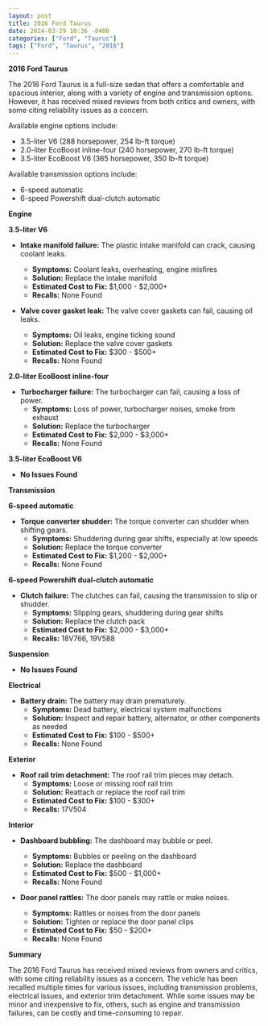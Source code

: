 ```yaml
---
layout: post
title: 2016 Ford Taurus
date: 2024-03-29 10:36 -0400
categories: ["Ford", "Taurus"]
tags: ["Ford", "Taurus", "2016"]
---
```

**2016 Ford Taurus**

The 2016 Ford Taurus is a full-size sedan that offers a comfortable and spacious interior, along with a variety of engine and transmission options. However, it has received mixed reviews from both critics and owners, with some citing reliability issues as a concern.

Available engine options include:
- 3.5-liter V6 (288 horsepower, 254 lb-ft torque)
- 2.0-liter EcoBoost inline-four (240 horsepower, 270 lb-ft torque)
- 3.5-liter EcoBoost V6 (365 horsepower, 350 lb-ft torque)

Available transmission options include:
- 6-speed automatic
- 6-speed Powershift dual-clutch automatic

**Engine**

**3.5-liter V6**

- **Intake manifold failure:** The plastic intake manifold can crack, causing coolant leaks.
  - **Symptoms:** Coolant leaks, overheating, engine misfires
  - **Solution:** Replace the intake manifold
  - **Estimated Cost to Fix:** $1,000 - $2,000+
  - **Recalls:** None Found

- **Valve cover gasket leak:** The valve cover gaskets can fail, causing oil leaks.
  - **Symptoms:** Oil leaks, engine ticking sound
  - **Solution:** Replace the valve cover gaskets
  - **Estimated Cost to Fix:** $300 - $500+
  - **Recalls:** None Found

**2.0-liter EcoBoost inline-four**

- **Turbocharger failure:** The turbocharger can fail, causing a loss of power.
  - **Symptoms:** Loss of power, turbocharger noises, smoke from exhaust
  - **Solution:** Replace the turbocharger
  - **Estimated Cost to Fix:** $2,000 - $3,000+
  - **Recalls:** None Found

**3.5-liter EcoBoost V6**

- **No Issues Found**

**Transmission**

**6-speed automatic**

- **Torque converter shudder:** The torque converter can shudder when shifting gears.
  - **Symptoms:** Shuddering during gear shifts, especially at low speeds
  - **Solution:** Replace the torque converter
  - **Estimated Cost to Fix:** $1,200 - $2,000+
  - **Recalls:** None Found

**6-speed Powershift dual-clutch automatic**

- **Clutch failure:** The clutches can fail, causing the transmission to slip or shudder.
  - **Symptoms:** Slipping gears, shuddering during gear shifts
  - **Solution:** Replace the clutch pack
  - **Estimated Cost to Fix:** $2,000 - $3,000+
  - **Recalls:** 18V766, 19V588

**Suspension**

- **No Issues Found**

**Electrical**

- **Battery drain:** The battery may drain prematurely.
  - **Symptoms:** Dead battery, electrical system malfunctions
  - **Solution:** Inspect and repair battery, alternator, or other components as needed
  - **Estimated Cost to Fix:** $100 - $500+
  - **Recalls:** None Found

**Exterior**

- **Roof rail trim detachment:** The roof rail trim pieces may detach.
  - **Symptoms:** Loose or missing roof rail trim
  - **Solution:** Reattach or replace the roof rail trim
  - **Estimated Cost to Fix:** $100 - $300+
  - **Recalls:** 17V504

**Interior**

- **Dashboard bubbling:** The dashboard may bubble or peel.
  - **Symptoms:** Bubbles or peeling on the dashboard
  - **Solution:** Replace the dashboard
  - **Estimated Cost to Fix:** $500 - $1,000+
  - **Recalls:** None Found

- **Door panel rattles:** The door panels may rattle or make noises.
  - **Symptoms:** Rattles or noises from the door panels
  - **Solution:** Tighten or replace the door panel clips
  - **Estimated Cost to Fix:** $50 - $200+
  - **Recalls:** None Found

**Summary**

The 2016 Ford Taurus has received mixed reviews from owners and critics, with some citing reliability issues as a concern. The vehicle has been recalled multiple times for various issues, including transmission problems, electrical issues, and exterior trim detachment. While some issues may be minor and inexpensive to fix, others, such as engine and transmission failures, can be costly and time-consuming to repair.
